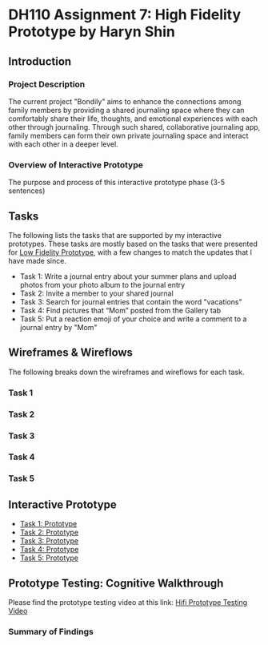 # DH110 Assignment 7: High Fidelity Prototype by Haryn Shin
## Introduction
### Project Description
The current project "Bondily" aims to enhance the connections among family members by providing a shared journaling space where they can comfortably share their life, thoughts, and emotional experiences with each other through journaling. Through such shared, collaborative journaling app, family members can form their own private journaling space and interact with each other in a deeper level.

### Overview of Interactive Prototype
The purpose and process of this interactive prototype phase (3-5 sentences)

## Tasks
The following lists the tasks that are supported by my interactive prototypes. These tasks are mostly based on the tasks that were presented for [Low Fidelity Prototype](https://github.com/harynshin/DH110-HARYNSHIN/blob/main/Assignments/A5_lowfi_prototype.md), with a few changes to match the updates that I have made since. 

- Task 1: Write a journal entry about your summer plans and upload photos from your photo album to the journal entry
- Task 2: Invite a member to your shared journal
- Task 3: Search for journal entries that contain the word "vacations"
- Task 4: Find pictures that “Mom” posted from the Gallery tab
- Task 5: Put a reaction emoji of your choice and write a comment to a journal entry by "Mom"

## Wireframes & Wireflows
The following breaks down the wireframes and wireflows for each task. 
### Task 1
### Task 2
### Task 3
### Task 4
### Task 5

## Interactive Prototype
- [Task 1: Prototype]()
- [Task 2: Prototype]()
- [Task 3: Prototype]()
- [Task 4: Prototype]()
- [Task 5: Prototype]()

## Prototype Testing: Cognitive Walkthrough
Please find the prototype testing video at this link: [Hifi Prototype Testing Video]()

### Summary of Findings




